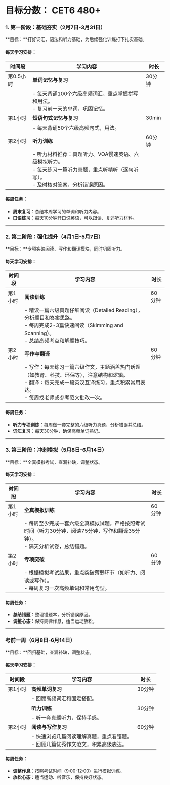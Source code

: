 # **目标分数： CET6 480+**



### 1. 第一阶段：基础夯实（2月7日-3月31日）

**目标：**打好词汇、语法和听力基础，为后续强化训练打下扎实基础。

#### **每天学习安排：**

| 时间段    | 学习内容                                                     | 时长   |
| --------- | ------------------------------------------------------------ | ------ |
| 第0.5小时 | **单词记忆与复习**                                           | 30分钟 |
|           | - 每天背诵100个六级高频词汇，重点掌握拼写和用法。 <br> - 复习前一天的单词，巩固记忆。 |        |
| 第1小时   | **短语句式记忆与复习**                                       | 30min  |
|           | - 每天背诵50个六级高频句式，用法。                           |        |
| 第2小时   | **听力训练**                                                 | 60分钟 |
|           | - 听力材料推荐：真题听力、VOA慢速英语、六级模拟听力。<br> - 每天练习一篇听力真题，重点听精听（逐句听写）。<br> - 及时核对答案，分析错误原因。 |        |

#### **每周任务：**

- **周末复习**：总结本周学习的单词和听力内容。
- **口语练习**：每天10分钟开口说英语，可以跟读、复述听力材料。

------

### 2. **第二阶段：强化提升（4月1日-5月7日）**

**目标：**专项突破阅读、写作和翻译模块，同时巩固听力。

#### **每天学习安排：**

| 时间段  | 学习内容                                                     | 时长   |
| ------- | ------------------------------------------------------------ | ------ |
| 第1小时 | **阅读训练**                                                 | 60分钟 |
|         | - 精读一篇六级真题仔细阅读（Detailed Reading），分析题目和答案思路。<br> - 每周完成2-3篇快速阅读（Skimming and Scanning）。<br> - 总结高频考点和解题技巧。 |        |
| 第2小时 | **写作与翻译**                                               | 60分钟 |
|         | - 写作：每天练习一篇六级作文，主题涵盖热门话题（如教育、科技、环保等），注意结构和逻辑。<br> - 翻译：每天完成一段英汉互译练习，重点积累常用表达。<br> - 每周找老师或参考范文批改一次。 |        |

#### **每周任务：**

- **听力专项训练**：每周做一套完整的六级听力真题，分析错误并总结。
- **词汇复习**：每天30分钟，确保高频单词熟记。

------

### 3. **第三阶段：冲刺模拟（5月8日-6月14日）**

**目标：**全真模拟考试，查漏补缺，调整状态。

#### **每天学习安排：**

| 时间段  | 学习内容                                                     | 时长   |
| ------- | ------------------------------------------------------------ | ------ |
| 第1小时 | **全真模拟训练**                                             | 60分钟 |
|         | - 每周至少完成一套六级全真模拟试题，严格按照考试时间（听力30分钟，阅读75分钟，写作和翻译35分钟）。<br> - 隔天分析试卷，总结错题。 |        |
| 第2小时 | **专项突破**                                                 | 60分钟 |
|         | - 根据模拟考试结果，重点突破薄弱环节（如听力、阅读或写作）。<br> - 每周复习一次高频单词和常用句型。 |        |

#### **每周任务：**

- **总结错题**：整理错题本，分析错误原因。
- **调整心态**：保持规律作息，适当运动放松。

------

### **考前一周（6月8日-6月14日）**

**目标：**回归基础，查漏补缺，调整状态。

#### **每天学习安排：**

| 时间段  | 学习内容                                                     | 时长   |
| ------- | ------------------------------------------------------------ | ------ |
| 第1小时 | **高频单词复习**                                             | 30分钟 |
|         | - 回顾高频词汇和固定搭配。                                   |        |
|         | **听力训练**                                                 | 30分钟 |
|         | - 听一套真题听力，保持手感。                                 |        |
| 第2小时 | **阅读与写作复习**                                           | 60分钟 |
|         | - 快速浏览几篇阅读理解真题，重点看错题。<br> - 回顾几篇优秀作文范文，积累高级表达。 |        |

#### **每周任务：**

- **调整作息**：按照考试时间（9:00-12:00）进行模拟训练。
- **放松心态**：适当运动、听音乐，保持良好状态。





